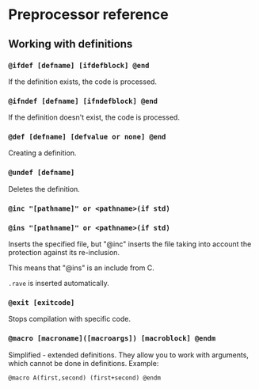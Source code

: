 # Preprocessor reference

## Working with definitions

### `@ifdef [defname] [ifdefblock] @end`

If the definition exists, the code is processed.

### `@ifndef [defname] [ifndefblock] @end`

If the definition doesn't exist, the code is processed.

### `@def [defname] [defvalue or none] @end`

Creating a definition.

### `@undef [defname]`

Deletes the definition.

### `@inc "[pathname]" or <pathname>(if std)`
### `@ins "[pathname]" or <pathname>(if std)`

Inserts the specified file, but "@inc" inserts the file taking into account the protection against its re-inclusion.

This means that "@ins" is an include from C.

`.rave` is inserted automatically.

### `@exit [exitcode]`

Stops compilation with specific code.

### `@macro [macroname]([macroargs]) [macroblock] @endm`

Simplified - extended definitions.
They allow you to work with arguments, which cannot be done in definitions.
Example:

    @macro A(first,second) (first+second) @endm